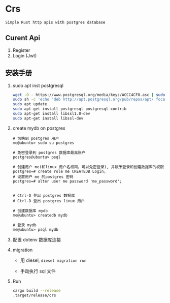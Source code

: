 # Crs
    Simple Rust http apis with postgres database

## Curent Api

1.  Register
2.  Login (Jwt)

## 安装手册

1. sudo apt inst postgresql
	```sh
	wget -O - https://www.postgresql.org/media/keys/ACCC4CF8.asc | sudo apt-key add -
	sudo sh -c 'echo "deb http://apt.postgresql.org/pub/repos/apt/ focal-pgdg main" >> /etc/apt/sources.list.d/pgdg.list'
	sudo apt update
	sudo apt-get install postgresql postgresql-contrib
	sudo apt-get install libssl1.0-dev
	sudo apt-get install libssl-dev
	```

2. create mydb on postgres
	```
	# 切换到 postgres 用户
	me@ubuntu> sudo su postgres

	# 免密登录到 postgres 数据库最高账户
	postgres@ubuntu> psql

	# 创建用户 me(和linux 用户名相同，可以免密登录), 并赋予登录和创建数据库的权限
	postgres=# create role me CREATEDB Login;
	# 设置用户 me 的postgres 密码
	postgres=# alter user me password 'me_password';


	# Ctrl-D 登出 postgres 数据库
	# Ctrl-D 登出 postgres linux 用户

	# 创建数据库 mydb
	me@ubuntu> createdb mydb

	# 登录 mydb
	me@ubuntu> psql mydb
	```

3. 配置 dotenv 数据库连接

4. migration
	* 用 diesel, `diesel migration run`

	* 手动执行 sql 文件

5. Run
	```sh
	cargo build --release
	.target/release/crs
	```




